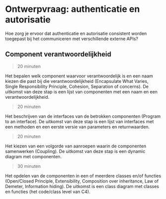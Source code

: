 # Ontwerpvraag: authenticatie en autorisatie

Hoe zorg je ervoor dat authenticatie en autorisatie consistent worden toegepast bij het communiceren met verschillende
externe APIs?

## Component verantwoordelijkheid

> 20 minuten

Het bepalen welk component waarvoor verantwoordelijk is en een naam kiezen die past bij die verantwoordelijkheid (Encapsulate What Varies, Single Responsibility Principle, Cohesion, Separation of concerns). De uitkomst van deze stap is een lijst van componenten met een naam en een verantwoordelijkheid.

> 20 minuten

Het beschrijven van de interfaces van de betrokken componenten (Program to an interface). De uitkomst van deze stap is een lijst van interfaces met een methoden en een eerste versie van parameters en returnwaarden.

> 20 minuten
 
Het kiezen van een volgorde van aanroepen waarin de componenten samenwerken (Coupling). De uitkomst van deze stap is een dynamic diagram met componenten.

> 30 minuten

Het opdelen van de componenten in een of meerdere classes en/of functies (Open/Closed Principle, Extensibility, Composition over inheritance, Law of Demeter, Information hiding). De uitkomst is een class diagram met classes en functies (het code/class level van C4).